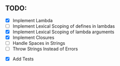 ## TODO:
- [x] Implement Lambda
- [ ] Implement Lexical Scoping of defines in lambdas
- [x] Implement Lexical Scoping of lambda arguments
- [x] Implement Closures
- [ ] Handle Spaces in Strings
- [ ] Throw Strings Instead of Errors
* [x] Add Tests
